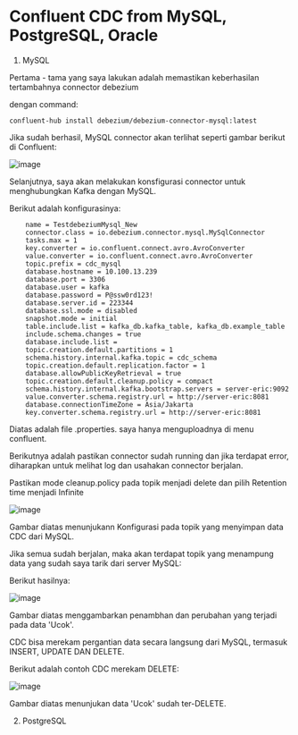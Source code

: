 # Confluent CDC from MySQL, PostgreSQL, Oracle

1. MySQL

Pertama - tama yang saya lakukan adalah memastikan keberhasilan tertambahnya connector debezium

dengan command:
```
confluent-hub install debezium/debezium-connector-mysql:latest
```
Jika sudah berhasil, MySQL connector akan terlihat seperti gambar berikut di Confluent:

![image](https://github.com/user-attachments/assets/eba00f51-2fc3-4fba-aab0-56d5fecdf653)

Selanjutnya, saya akan melakukan konsfigurasi connector untuk menghubungkan Kafka dengan MySQL.

Berikut adalah konfigurasinya:
```
    name = TestdebeziumMysql_New
    connector.class = io.debezium.connector.mysql.MySqlConnector
    tasks.max = 1
    key.converter = io.confluent.connect.avro.AvroConverter
    value.converter = io.confluent.connect.avro.AvroConverter
    topic.prefix = cdc_mysql
    database.hostname = 10.100.13.239
    database.port = 3306
    database.user = kafka
    database.password = P@ssw0rd123!
    database.server.id = 223344
    database.ssl.mode = disabled
    snapshot.mode = initial
    table.include.list = kafka_db.kafka_table, kafka_db.example_table
    include.schema.changes = true
    database.include.list = 
    topic.creation.default.partitions = 1
    schema.history.internal.kafka.topic = cdc_schema
    topic.creation.default.replication.factor = 1
    database.allowPublicKeyRetrieval = true
    topic.creation.default.cleanup.policy = compact
    schema.history.internal.kafka.bootstrap.servers = server-eric:9092
    value.converter.schema.registry.url = http://server-eric:8081
    database.connectionTimeZone = Asia/Jakarta
    key.converter.schema.registry.url = http://server-eric:8081
```

Diatas adalah file .properties. saya hanya menguploadnya di menu confluent. 

Berikutnya adalah pastikan connector sudah running dan jika terdapat error, diharapkan untuk melihat log dan usahakan connector berjalan.

Pastikan mode cleanup.policy pada topik menjadi delete dan pilih Retention time menjadi Infinite

![image](https://github.com/user-attachments/assets/f81c85a4-eb13-424b-b916-53b56572a7d7)

Gambar diatas menunjukann Konfigurasi pada topik yang menyimpan data CDC dari MySQL.

Jika semua sudah berjalan, maka akan terdapat topik yang menampung data yang sudah saya tarik dari server MySQL:

Berikut hasilnya:

![image](https://github.com/user-attachments/assets/da00f49f-75fa-4bdf-9c57-f65ce12393f6)

Gambar diatas menggambarkan penambhan dan perubahan yang terjadi pada data 'Ucok'.

CDC bisa merekam pergantian data secara langsung dari MySQL, termasuk INSERT, UPDATE DAN DELETE.

Berikut adalah contoh CDC merekam DELETE:

![image](https://github.com/user-attachments/assets/f82b757b-e9e3-4016-8dd5-466373552904)

Gambar diatas menunjukan data 'Ucok' sudah ter-DELETE.

2. PostgreSQL




